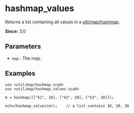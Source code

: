 # hashmap_values

Returns a list containing all values in a [util/map/hashmap](https://openhome.cc/eGossip/OpenSCAD/lib3x-hashmap.html). 

**Since:** 3.0

## Parameters

- `map` : The map.

## Examples

    use <util/map/hashmap.scad>
    use <util/map/hashmap_values.scad>

    m = hashmap([["k1", 10], ["k2", 20], ["k3", 30]]);

    echo(hashmap_values(m));    // a list contains 10, 20, 30
